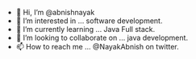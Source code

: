 - 👋 Hi, I’m @abnishnayak
- 👀 I’m interested in ... software development.
- 🌱 I’m currently learning ... Java Full stack.
- 💞️ I’m looking to collaborate on ... java development.
- 📫 How to reach me ... @NayakAbnish on twitter.

<!---
abnishnayak/abnishnayak is a ✨ special ✨ repository because its `README.md` (this file) appears on your GitHub profile.
You can click the Preview link to take a look at your changes.
--->
